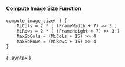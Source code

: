 #### Compute Image Size Function

~~~~~
compute_image_size( ) {
    MiCols = 2 * ( (FrameWidth + 7) >> 3 )
    MiRows = 2 * ( (FrameHeight + 7) >> 3 )
    MaxSbCols = (MiCols + 15) >> 4
    MaxSbRows = (MiRows + 15) >> 4
}
~~~~~
{:.syntax }

